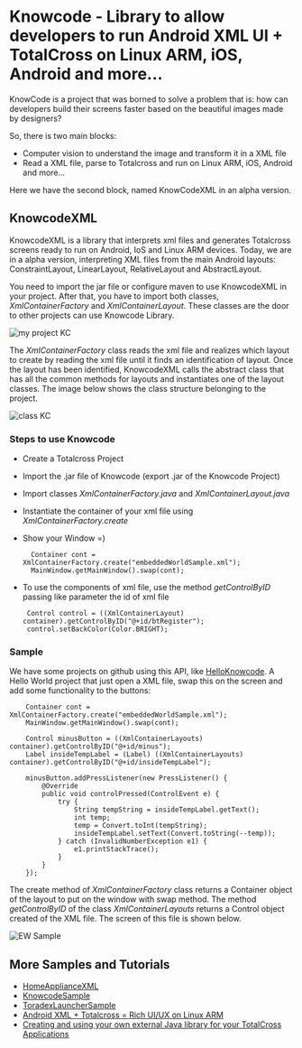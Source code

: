 # Knowcode - Library to allow developers to run Android XML UI + TotalCross on Linux ARM, iOS, Android and more...
KnowCode is a project that was borned to solve a problem that is: how can developers build their screens faster based on the beautiful images made by designers?

So, there is two main blocks:
* Computer vision to understand the image and transform it in a XML file
* Read a XML file, parse to Totalcross and run on Linux ARM, iOS, Android and more...

Here we have the second block, named KnowCodeXML in an alpha version.

## KnowcodeXML

KnowcodeXML is a library that interprets xml files and generates Totalcross screens ready to run on Android, IoS and Linux ARM devices. Today, we are in a alpha version, interpreting  XML files from the main Android layouts: ConstraintLayout, LinearLayout, RelativeLayout and AbstractLayout.

You need to import the jar file or configure maven to use KnowcodeXML in your project. 
After that, you have to import both classes, *XmlContainerFactory* and *XmlContainerLayout*. These classes are the door to other projects can use Knowcode Library. 

![my project KC](https://imgur.com/QGvfHN6.png)

The *XmlContainerFactory* class reads the xml file and realizes which layout to create by reading the xml file until it finds an identification of layout.
Once the layout has been identified, KnowcodeXML calls the abstract class that has all the common methods for layouts and instantiates one of the layout classes. The image below shows the class structure belonging to the project.

![class KC](https://imgur.com/uPAkxQt.png)

### Steps to use Knowcode
* Create a Totalcross Project 
* Import the .jar file of Knowcode (export .jar of the Knowcode Project)
* Import classes *XmlContainerFactory.java* and *XmlContainerLayout.java*
* Instantiate the container of your xml file using *XmlContainerFactory.create*
* Show your Window =)

		Container cont = XmlContainerFactory.create("embeddedWorldSample.xml"); 
		MainWindow.getMainWindow().swap(cont);		
 * To use the components of xml file, use the method *getControlByID* passing like parameter the id of xml file
 
		Control control = ((XmlContainerLayout) container).getControlByID("@+id/btRegister");
		control.setBackColor(Color.BRIGHT);
### Sample
We have some projects on github using this API, like [HelloKnowcode](https://github.com/TotalCross/HelloKnowcode). 
A Hello World project that just open a XML file, swap this on the screen and add some functionality to the buttons: 

		Container cont = XmlContainerFactory.create("embeddedWorldSample.xml"); 
		MainWindow.getMainWindow().swap(cont);
		
		Control minusButton = ((XmlContainerLayouts) container).getControlByID("@+id/minus");
		Label insideTempLabel = (Label) ((XmlContainerLayouts) container).getControlByID("@+id/insideTempLabel");
		
		minusButton.addPressListener(new PressListener() {
			@Override
			public void controlPressed(ControlEvent e) {
				try {
					String tempString = insideTempLabel.getText();
					int temp;
					temp = Convert.toInt(tempString);
					insideTempLabel.setText(Convert.toString(--temp));
				} catch (InvalidNumberException e1) {
					e1.printStackTrace();
				}
			}
		});
The create method of *XmlContainerFactory* class returns a Container object of the layout to put on the window with swap method.
The method *getControlByID* of the class *XmlContainerLayouts* returns a Control object created of the XML file. The screen of this file is shown below.


![EW Sample](https://imgur.com/x3HFDFC.png)

## More Samples and Tutorials

* [HomeApplianceXML](https://github.com/TotalCross/HomeApplianceXML)
* [KnowcodeSample](https://github.com/TotalCross/KnowcodeSample)
* [ToradexLauncherSample](https://github.com/TotalCross/ToradexLauncherSample)
* [Android XML + Totalcross = Rich UI/UX on Linux ARM](https://www.youtube.com/watch?v=7o3p14wQPsE)
* [Creating and using your own external Java library for your TotalCross Applications](https://www.youtube.com/watch?v=Cq5yEPTmZWI)






